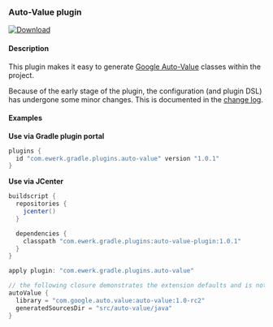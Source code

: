 ### Auto-Value plugin

[ ![Download](https://api.bintray.com/packages/ewerk/gradle-plugins/auto-value-plugin/images/download.svg) ](https://bintray.com/ewerk/gradle-plugins/auto-value-plugin/_latestVersion)

#### Description

This plugin makes it easy to generate [Google Auto-Value](https://github.com/google/auto/tree/master/value) 
classes within the project.

Because of the early stage of the plugin, the configuration (and plugin DSL) has undergone some
minor changes. This is documented in the [change log](change-log.md). 

#### Examples

__Use via Gradle plugin portal__

```groovy
plugins {
  id "com.ewerk.gradle.plugins.auto-value" version "1.0.1"
}
```

__Use via JCenter__

```groovy
buildscript {
  repositories {
    jcenter()
  }

  dependencies {
    classpath "com.ewerk.gradle.plugins:auto-value-plugin:1.0.1"
  }
}

apply plugin: "com.ewerk.gradle.plugins.auto-value"

// the following closure demonstrates the extension defaults and is not necessary
autoValue {
  library = "com.google.auto.value:auto-value:1.0-rc2"
  generatedSourcesDir = "src/auto-value/java"
}
```